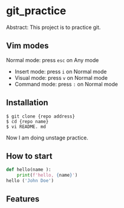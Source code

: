 # git_practice

Abstract: This project is to practice git.

## Vim modes

Normal mode: press `esc` on Any mode

- Insert mode: press `i` on Normal mode
- Visual mode: press `v` on Normal mode
- Command mode: press `:` on Normal mode

## Installation

```shell
$ git clone {repo address}
$ cd {repo name} 
$ vi README. md
```

Now I am doing unstage practice.

## How to start

```python
def hello(name ):
    print(f'hello, {name}')
hello ('John Doe')
```

## Features
